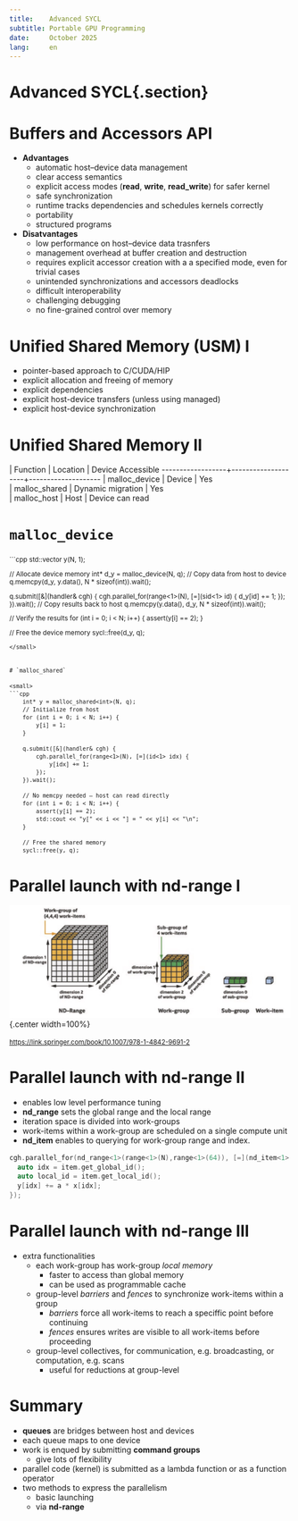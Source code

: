 ```yaml
---
title:    Advanced SYCL
subtitle: Portable GPU Programming
date:     October 2025
lang:     en
---
```


# Advanced SYCL{.section}

# Buffers and Accessors API 
- **Advantages**
    - automatic host–device data management
    - clear access semantics
    - explicit access modes (**read**, **write**, **read_write**) for safer kernel
    - safe synchronization
    - runtime tracks dependencies and schedules kernels correctly
    - portability
    - structured programs
- **Disatvantages**
    - low performance on host–device data trasnfers
    - management overhead at buffer creation and destruction
    - requires explicit accessor creation with a a specified mode, even for trivial cases
    - unintended synchronizations and accessors deadlocks
    - difficult interoperability
    - challenging debugging
    - no fine-grained control over memory
 
  
# Unified Shared Memory (USM) I

- pointer-based approach to C/CUDA/HIP
- explicit allocation and  freeing of memory
- explicit dependencies
- explicit host-device transfers (unless using managed)
- explicit host-device synchronization 

# Unified Shared Memory II

| Function        | Location	         | Device Accessible
------------------+--------------------+--------------------
| malloc_device	  | Device 	           | Yes                 
| malloc_shared	  | Dynamic migration  | Yes                 
| malloc_host	    | Host  	           | Device can read     

# `malloc_device`  

<small>
```cpp
  std::vector<int> y(N, 1);

  // Allocate device memory
  int* d_y = malloc_device<int>(N, q); 
  // Copy data from host to device
  q.memcpy(d_y, y.data(), N * sizeof(int)).wait(); 

  q.submit([&](handler& cgh) {
    cgh.parallel_for(range<1>(N), [=](sid<1> id) {
      d_y[id] += 1;
    });
  }).wait();
  // Copy results back to host
  q.memcpy(y.data(), d_y, N * sizeof(int)).wait();
  
  // Verify the results
  for (int i = 0; i < N; i++) {
    assert(y[i] == 2);
  }

  // Free the device memory
  sycl::free(d_y, q);
```
</small>


# `malloc_shared`

<small>
```cpp
    int* y = malloc_shared<int>(N, q);
    // Initialize from host
    for (int i = 0; i < N; i++) {
        y[i] = 1;
    }

    q.submit([&](handler& cgh) {
        cgh.parallel_for(range<1>(N), [=](id<1> idx) {
            y[idx] += 1;
        });
    }).wait();

    // No memcpy needed — host can read directly
    for (int i = 0; i < N; i++) {
        assert(y[i] == 2);
        std::cout << "y[" << i << "] = " << y[i] << "\n";
    }

    // Free the shared memory
    sycl::free(y, q);
```
</small>


# Parallel launch with **nd-range** I

![](img/ndrange.jpg){.center width=100%}

<small>https://link.springer.com/book/10.1007/978-1-4842-9691-2</small>

# Parallel launch with **nd-range** II

 - enables low level performance tuning 
 - **nd_range** sets the global range and the local range 
 - iteration space is divided into work-groups
 - work-items within a work-group are scheduled on a single compute unit
 - **nd_item** enables to querying for work-group range and index.

```cpp
cgh.parallel_for(nd_range<1>(range<1>(N),range<1>(64)), [=](nd_item<1> item){
  auto idx = item.get_global_id();
  auto local_id = item.get_local_id();
  y[idx] += a * x[idx];
});
```

# Parallel launch with **nd-range** III
 - extra functionalities
    - each work-group has work-group *local memory*
        - faster to access than global memory
        - can be used as programmable cache
    - group-level *barriers* and *fences* to synchronize work-items within a group
        - *barriers* force all work-items to reach a speciffic point before continuing
        - *fences* ensures writes are visible to all work-items before proceeding
    - group-level collectives, for communication, e.g. broadcasting, or computation, e.g. scans
        - useful for reductions at group-level
 
# Summary

 - **queues** are bridges between host and devices
 - each queue maps to one device
 - work is enqued by submitting **command groups**
    - give lots of flexibility
 - parallel code (kernel)  is submitted as a lambda function or as a function operator
 - two methods to express the parallelism
    - basic launching
    - via **nd-range**
